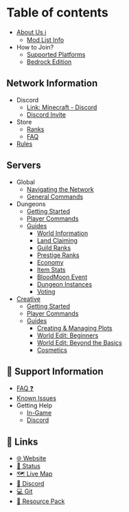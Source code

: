 # Table of contents

* [About Us ℹ️](About%Us%ℹ️.md)
  * [Mod List Info](network-information/Mod%20List%20Info.md)
* How to Join?
  * [Supported Platforms](network-information/how-to-join/supported-platforms.md)
  * [Bedrock Edition](network-information/how-to-join/bedrock-edition.md)

## Network Information

* Discord
  * [Link: Minecraft - Discord](Discord.md)
  * [Discord Invite](https://freedomcraftmc.com/discord)
* Store
  * [Ranks](network-information/store/Ranks.md)
  * [FAQ](network-information/store/FAQ.md)
* [Rules](https://freedomcraftmc.com/rules)

## Servers

* Global
  * [Navigating the Network](network-information/Navigating%20the%20Network.md)
  * [General Commands](network-information/Minecraft%20Intro.md)
* Dungeons
  * [Getting Started](dungeons/getting-started.md)
  * [Player Commands](dungeons/player-commands.md)
  * [Guides](servers/dungeons/guides/README.md)
    * [World Information](dungeons/guides/world-information.md)
    * [Land Claiming](dungeons/guides/land-claiming.md)
    * [Guild Ranks](dungeons/guides/guild-ranks.md)
    * [Prestige Ranks](dungeons/guides/prestige-ranks.md)
    * [Economy](dungeons/guides/economy.md)
    * [Item Stats](dungeons/guides/item-stats.md)
    * [BloodMoon Event](dungeons/guides/bloodmoon-event.md)
    * [Dungeon Instances](dungeons/guides/dungeon-instances.md)
    * [Voting](dungeons/guides/voting.md)
* [Creative](servers/creative/README.md)
  * [Getting Started](creative/getting-started.md)
  * [Player Commands](creative/player-commands.md)
  * [Guides](servers/creative/guides/README.md)
    * [Creating & Managing Plots](creative/guides/creating-and-managing-plots.md)
    * [World Edit: Beginners](creative/guides/world-edit-beginners.md)
    * [World Edit: Beyond the Basics](creative/guides/world-edit-beyond-the-basics.md)
    * [Cosmetics](creative/guides/cosmetics.md)

## 🎫 Support Information

* [FAQ ❓](FAQ%20❓.md)
* [Known Issues](support-information/known-issues.md)
* Getting Help
  * [In-Game](support-information/getting-help/in-game.md)
  * [Discord](support-information/getting-help/discord.md)

## 🔗 Links

* [🌐 Website](https://freedomcraft.network/)
* [📶 Status](https://heartbeat.freedomcraft.systems)
* [🗺️ Live Map](https://map.freedomcraftmc.com/)
* [💬 Discord](https://freedomcraft.network/discord)
* [💻 Git](https://git.freedomcraft.systems/FreedomCraft)
* [🎨 Resource Pack](https://freedomcraft.network/resource-pack/)
